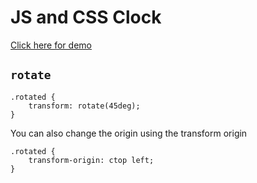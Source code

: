 # JS and CSS Clock

[Click here for demo](https://kkweon.github.io/JavaScript30/02%20-%20JS%20and%20CSS%20Clock/)

## `rotate`

```
.rotated {
    transform: rotate(45deg);
}
```


You can also change the origin using the transform origin


```
.rotated {
    transform-origin: ctop left;
}
```
